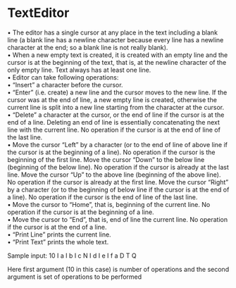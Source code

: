 # TextEditor
•	The editor has a single cursor at any place in the text including a blank line (a blank line has a newline character because every line has a newline character at the end; so a blank line is not really blank). <br />
•	When a new empty text is created, it is created with an empty line and the cursor is at the beginning of the text, that is, at the newline character of the only empty line. Text always has at least one line. <br />
•	Editor can take following operations: <br />
•	“Insert” a character before the cursor. <br />
•	“Enter” (i.e. create) a new line and the cursor moves to the new line. If the cursor was at the end of line, a new empty line is created, otherwise the current line is split into a new line starting from the character at the cursor. <br />
•	“Delete” a character at the cursor, or the end of line if the cursor is at the end of a line. Deleting an end of line is essentially concatenating the next line with the current line. No operation if the cursor is at the end of line of the last line. <br />
•	Move the cursor “Left” by a character (or to the end of line of above line if the cursor is at the beginning of a line). No operation if the cursor is the beginning of the first line. Move the cursor “Down” to the below line (beginning of the below line). No operation if the cursor is already at the last line. Move the cursor “Up” to the above line (beginning of the above line). No operation if the cursor is already at the first line. Move the cursor “Right” by a character (or to the beginning of below line if the cursor is at the end of a line). No operation if the cursor is the end of line of the last line. <br />
•	Move the cursor to “Home”, that is, beginning of the current line. No operation if the cursor is at the beginning of a line. <br />
•	Move the cursor to “End”, that is, end of line the current line. No operation if the cursor is at the end of a line. <br />
•	“Print Line” prints the current line.  <br />
•	“Print Text” prints the whole text. <br />

Sample input:
10
I a I b I c N I d I e I f a D T Q

Here first argument (10 in this case) is number of operations and the second argument is set of operations to be performed
